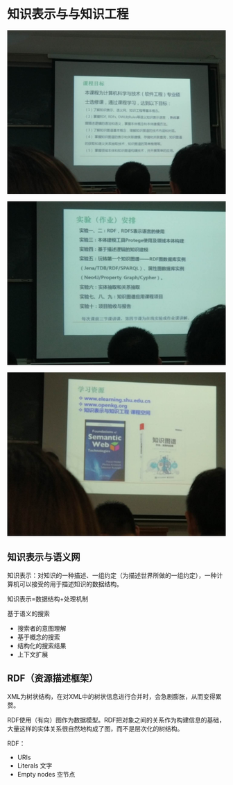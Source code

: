 # 知识表示与与知识工程

![image-20200915122546196](知识表示与与知识工程.assets/image-20200915122546196.png)

![image-20200915122856270](知识表示与与知识工程.assets/image-20200915122856270.png)

![image-20200915123152074](知识表示与与知识工程.assets/image-20200915123152074.png)

## 知识表示与语义网

知识表示：对知识的一种描述、一组约定（为描述世界所做的一组约定），一种计算机可以接受的用于描述知识的数据结构。

知识表示=数据结构+处理机制

基于语义的搜索

- 搜索者的意图理解
- 基于概念的搜索
- 结构化的搜索结果
- 上下文扩展

## RDF（资源描述框架）

XML为树状结构，在对XML中的树状信息进行合并时，会急剧膨胀，从而变得累赘。

RDF使用（有向）图作为数据模型。RDF把对象之间的关系作为构建信息的基础，大量这样的实体关系很自然地构成了图，而不是层次化的树结构。

RDF：

- URIs
- Literals 文字
- Empty nodes 空节点
